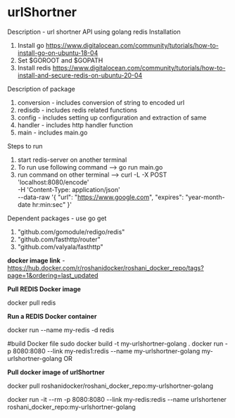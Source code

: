 # urlShortner

Description - url shortner API using golang redis
Installation
1. Install go https://www.digitalocean.com/community/tutorials/how-to-install-go-on-ubuntu-18-04
2. Set $GOROOT and $GOPATH
3. Install redis https://www.digitalocean.com/community/tutorials/how-to-install-and-secure-redis-on-ubuntu-20-04

Description of package
1. conversion - includes conversion of string to encoded url
2. redisdb - includes redis related functions
3. config - includes setting up configuration and extraction of same
4. handler - includes http handler function
5. main - includes main.go

Steps to run
1. start redis-server on another terminal
3. To run use following command --> go run main.go  
4. run command on other terminal -->  curl -L -X POST 'localhost:8080/encode' \
                                      -H 'Content-Type: application/json' \
                                      --data-raw '{
                                          "url": "https://www.google.com",
                                          "expires": "year-month-date hr:min:sec"
                                      }' 

Dependent packages - use go get <github packages>
1.  "github.com/gomodule/redigo/redis"
2.  "github.com/fasthttp/router"
3.  "github.com/valyala/fasthttp"



   



**docker image link** - https://hub.docker.com/r/roshanidocker/roshani_docker_repo/tags?page=1&ordering=last_updated
  
**Pull REDIS Docker image**
  
  docker pull redis
  
**Run a REDIS Docker container**
  
  docker run --name my-redis -d redis
  
  #build Docker file 
  sudo docker build -t my-urlshortner-golang .
  docker run  -p 8080:8080 --link my-redis1:redis --name my-urlshortner-golang my-urlshortner-golang
  OR
  
**Pull docker image of urlShortner**
  
  docker pull roshanidocker/roshani_docker_repo:my-urlshortner-golang
  
  docker run -it --rm -p 8080:8080 --link my-redis:redis --name urlshortener roshani_docker_repo:my-urlshortner-golang

